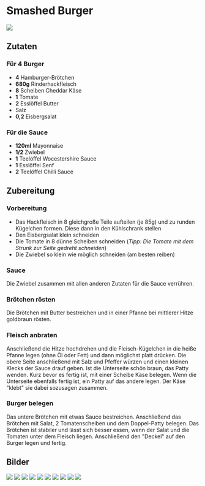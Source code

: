 # Smashed Burger

![](/images/smashed-burger.jpg)

## Zutaten

### Für 4 Burger

- **4** Hamburger-Brötchen
- **680g** Rinderhackfleisch
- **8** Scheiben Cheddar Käse
- **1** Tomate
- **2** Esslöffel Butter
- Salz
- **0,2** Eisbergsalat

### Für die Sauce

- **120ml** Mayonnaise
- **1/2** Zwiebel
- **1** Teelöffel Wocestershire Sauce
- **1** Esslöffel Senf
- **2** Teelöffel Chilli Sauce

## Zubereitung

### Vorbereitung

* Das Hackfleisch in 8 gleichgroße Teile aufteilen (je 85g) und zu runden
Kügelchen formen. Diese dann in den Kühlschrank stellen
* Den Eisbergsalat klein schneiden
* Die Tomate in 8 dünne Scheiben schneiden
(*Tipp: Die Tomate mit dem Strunk zur Seite gedreht schneiden*)
* Die Zwiebel so klein wie möglich schneiden (am besten reiben)

### Sauce

Die Zwiebel zusammen mit allen anderen Zutaten für die Sauce verrühren.

### Brötchen rösten

Die Brötchen mit Butter bestreichen und in einer Pfanne bei mittlerer Hitze
goldbraun rösten.

### Fleisch anbraten

Anschließend die Hitze hochdrehen und die Fleisch-Kügelchen in die heiße Pfanne
legen (ohne Öl oder Fett) und dann möglichst platt drücken. Die obere Seite
anschließend mit Salz und Pfeffer würzen und einen kleinen Klecks der Sauce
drauf geben. Ist die Unterseite schön braun, das Patty wenden. Kurz bevor
es fertig ist, mit einer Scheibe Käse belegen. Wenn die Unterseite ebenfalls
fertig ist, ein Patty auf das andere legen. Der Käse "klebt" sie dabei sozusagen
zusammen.

### Burger belegen

Das untere Brötchen mit etwas Sauce bestreichen. Anschließend das Brötchen
mit Salat, 2 Tomatenscheiben und dem Doppel-Patty belegen. Das Brötchen ist
stabiler und lässt sich besser essen, wenn der Salat und die Tomaten unter
dem Fleisch liegen. Anschließend den "Deckel" auf den Burger legen und fertig.

## Bilder

![](/images/smashed-burger-1.jpg)
![](/images/smashed-burger-2.jpg)
![](/images/smashed-burger-3.jpg)
![](/images/smashed-burger-4.jpg)
![](/images/smashed-burger-5.jpg)
![](/images/smashed-burger-6.jpg)
![](/images/smashed-burger-7.jpg)
![](/images/smashed-burger-8.jpg)
![](/images/smashed-burger-9.jpg)
![](/images/smashed-burger.jpg)
